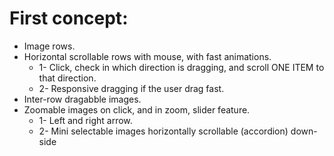 # First concept:

- Image rows.
- Horizontal scrollable rows with mouse, with fast animations.
  - 1- Click, check in which direction is dragging, and scroll ONE ITEM to that direction.
  - 2- Responsive dragging if the user drag fast.
- Inter-row dragabble images.
- Zoomable images on click, and in zoom, slider feature.
  - 1- Left and right arrow.
  - 2- Mini selectable images horizontally scrollable (accordion) down-side
